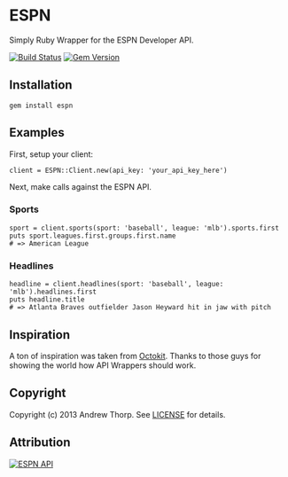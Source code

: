 # ESPN

Simply Ruby Wrapper for the ESPN Developer API.

[![Build Status](https://travis-ci.org/andrewpthorp/espn.png)](https://travis-ci.org/andrewpthorp/espn)
[![Gem Version](https://badge.fury.io/rb/espn.png)](http://badge.fury.io/rb/espn)

## Installation

    gem install espn

## Examples

First, setup your client:

    client = ESPN::Client.new(api_key: 'your_api_key_here')

Next, make calls against the ESPN API.

### Sports

    sport = client.sports(sport: 'baseball', league: 'mlb').sports.first
    puts sport.leagues.first.groups.first.name
    # => American League

### Headlines

    headline = client.headlines(sport: 'baseball', league: 'mlb').headlines.first
    puts headline.title
    # => Atlanta Braves outfielder Jason Heyward hit in jaw with pitch

## Inspiration

A ton of inspiration was taken from [Octokit][octokit]. Thanks to those guys for
showing the world how API Wrappers should work.

[octokit]: http://github.com/octokit/octokit.rb

## Copyright

Copyright (c) 2013 Andrew Thorp. See [LICENSE][] for details.

[license]: LICENSE.md

## Attribution

[![ESPN API](http://a.espncdn.com/i/apis/attribution/espn-api-red_150.png)](http://espn.go.com)

